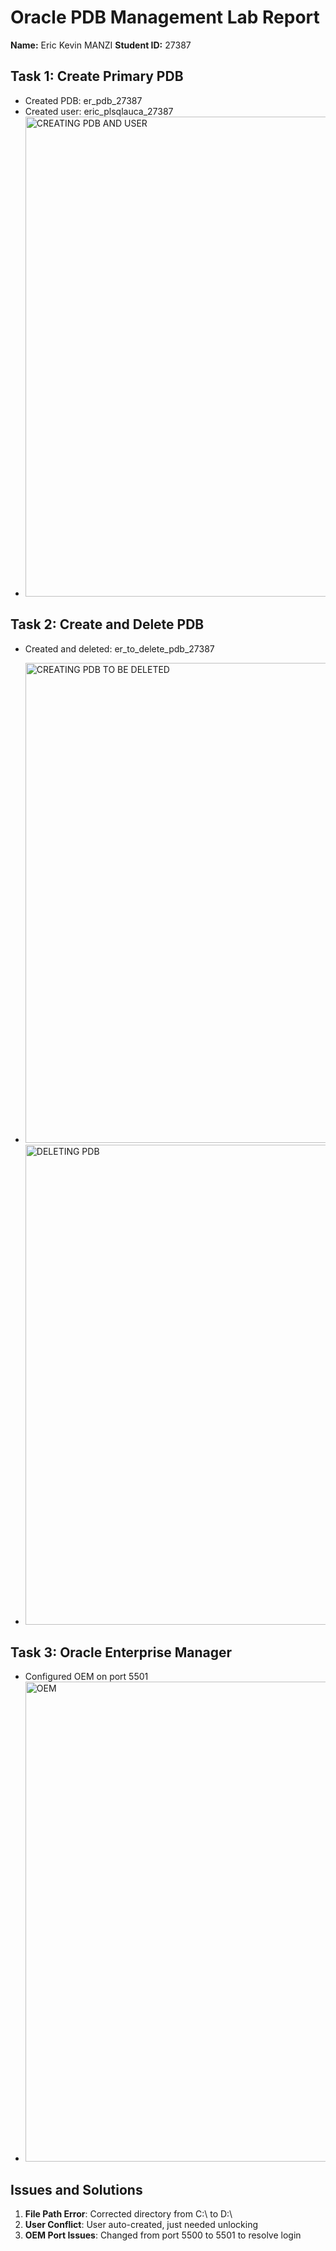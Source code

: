 # Oracle PDB Management Lab Report
**Name:** Eric Kevin MANZI 
**Student ID:** 27387

## Task 1: Create Primary PDB
- Created PDB: er_pdb_27387
- Created user: eric_plsqlauca_27387
- <img width="1366" height="768" alt="CREATING PDB AND USER" src="https://github.com/user-attachments/assets/834fce71-18ab-4717-a5c5-c093c5838727" />


## Task 2: Create and Delete PDB  
- Created and deleted: er_to_delete_pdb_27387
- <img width="1366" height="768" alt="CREATING PDB TO BE DELETED" src="https://github.com/user-attachments/assets/9db35474-8e59-4d8c-a455-9134eec011e3" />

- <img width="1366" height="768" alt="DELETING PDB" src="https://github.com/user-attachments/assets/5d7a8f8b-591f-4eea-9f69-b606dad86729" />


## Task 3: Oracle Enterprise Manager
- Configured OEM on port 5501
- <img width="1366" height="768" alt="OEM" src="https://github.com/user-attachments/assets/14ada281-a380-46ea-9902-03efa8efee95" />


## Issues and Solutions
1. **File Path Error**: Corrected directory from C:\ to D:\
2. **User Conflict**: User auto-created, just needed unlocking
3. **OEM Port Issues**: Changed from port 5500 to 5501 to resolve login

